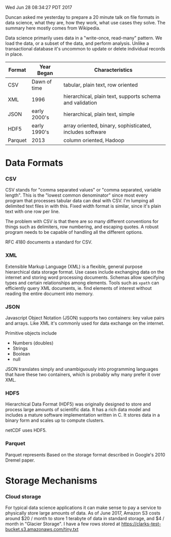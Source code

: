 Wed Jun 28 08:34:27 PDT 2017

Duncan asked me yesterday to prepare a 20 minute talk on file formats in
data science, what they are, how they work, what use cases they solve. The
summary here mostly comes from Wikipedia.

Data science primarily uses data in a "write-once, read-many" pattern.
We load the data, or a subset of the data, and perform analysis. Unlike a
transactional database it's uncommon to update or delete individual records
in place.


| Format    | Year Began    | Characteristics
|-----------|---------------|----------------
| CSV       | Dawn of time  | tabular, plain text, row oriented
| XML       | 1996          | hierarchical, plain text, supports schema and validation
| JSON      | early 2000's  | hierarchical, plain text, simple
| HDF5      | early 1990's  | array oriented, binary, sophisticated, includes software
| Parquet   | 2013          | column oriented, Hadoop


# Data Formats

### CSV

CSV stands for "comma separated values" or "comma separated, variable
length".  This is the "lowest common denominator" since most every program
that processes tabular data can deal with CSV. I'm lumping all delimited
text files in with this.  Fixed width format is similar, since it's plain
text with one row per line.

The problem with CSV is that there are so many different conventions for
things such as delimiters, row numbering, and escaping quotes. A robust
program needs to be capable of handling all the different options.

RFC 4180 documents a standard for CSV.


### XML

Extensible Markup Language (XML) is a flexible, general purpose
hierarchical data storage format. Use cases include exchanging data on the
internet and storing word processing documents. Schemas allow specifying
types and certain relationships among elements. Tools such as `xpath` can
efficiently query XML documents, ie. find elements of interest without
reading the entire document into memory.


### JSON

Javascript Object Notation (JSON) supports two containers: key value pairs
and arrays. Like XML it's commonly used for data exchange on the internet.

Primitive objects include
- Numbers (doubles)
- Strings
- Boolean
- null

JSON translates simply and unambiguously into programming languages that have these
two containers, which is probably why many prefer it over XML.


### HDF5

Hierarchical Data Format (HDF5) was originally designed to store and
process large amounts of scientific data. It has a rich data model and
includes a mature software implementation written in C. It stores data in a
binary form and scales up to compute clusters.

netCDF uses HDF5. 

### Parquet

Parquet represents 
Based on the storage format described in Google's 2010 Dremel paper.


# Storage Mechanisms

### Cloud storage

For typical data science applications it can make sense to pay a
service to physically store large amounts of data. As of June 2017, Amazon
S3 costs around $20 / month to store 1 terabyte of data in standard
storage, and $4 / month in "Glacier Storage".  I have a few rows stored at
https://clarks-test-bucket.s3.amazonaws.com/tiny.txt


